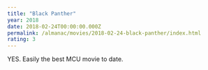 ```yaml
---
title: "Black Panther"
year: 2018
date: 2018-02-24T00:00:00.000Z
permalink: /almanac/movies/2018-02-24-black-panther/index.html
rating: 3
---
```


YES. Easily the best MCU movie to date.